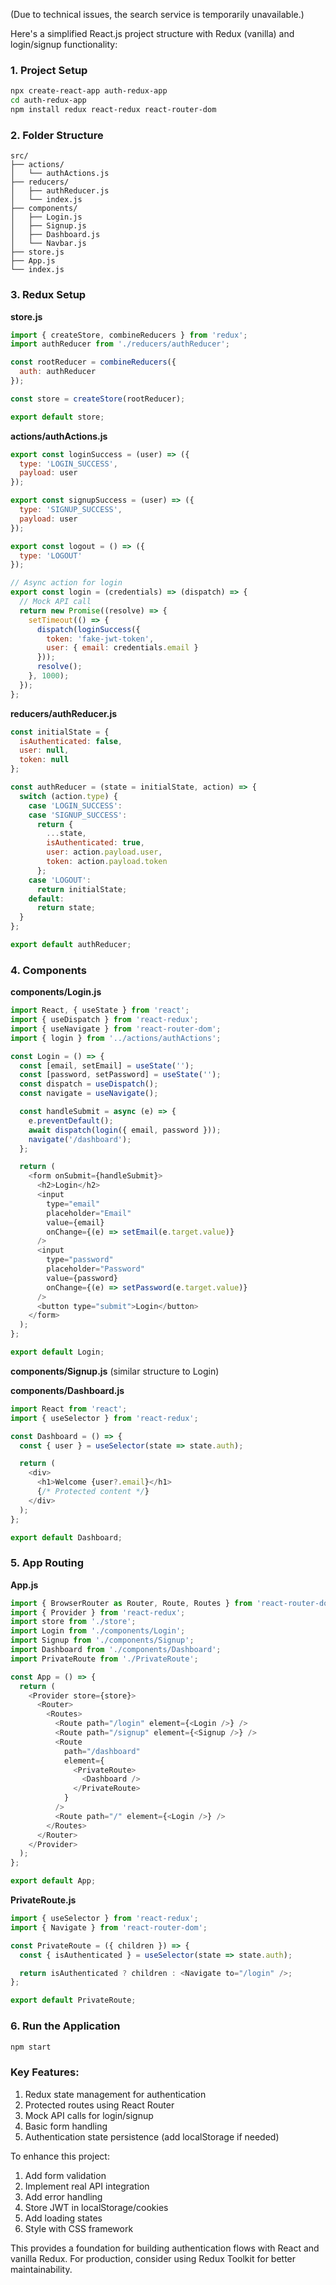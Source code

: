 (Due to technical issues, the search service is temporarily unavailable.)

Here's a simplified React.js project structure with Redux (vanilla) and login/signup functionality:

### 1. Project Setup
```bash
npx create-react-app auth-redux-app
cd auth-redux-app
npm install redux react-redux react-router-dom
```

### 2. Folder Structure
```
src/
├── actions/
│   └── authActions.js
├── reducers/
│   ├── authReducer.js
│   └── index.js
├── components/
│   ├── Login.js
│   ├── Signup.js
│   ├── Dashboard.js
│   └── Navbar.js
├── store.js
├── App.js
└── index.js
```

### 3. Redux Setup

**store.js**
```javascript
import { createStore, combineReducers } from 'redux';
import authReducer from './reducers/authReducer';

const rootReducer = combineReducers({
  auth: authReducer
});

const store = createStore(rootReducer);

export default store;
```

**actions/authActions.js**
```javascript
export const loginSuccess = (user) => ({
  type: 'LOGIN_SUCCESS',
  payload: user
});

export const signupSuccess = (user) => ({
  type: 'SIGNUP_SUCCESS',
  payload: user
});

export const logout = () => ({
  type: 'LOGOUT'
});

// Async action for login
export const login = (credentials) => (dispatch) => {
  // Mock API call
  return new Promise((resolve) => {
    setTimeout(() => {
      dispatch(loginSuccess({
        token: 'fake-jwt-token',
        user: { email: credentials.email }
      }));
      resolve();
    }, 1000);
  });
};
```

**reducers/authReducer.js**
```javascript
const initialState = {
  isAuthenticated: false,
  user: null,
  token: null
};

const authReducer = (state = initialState, action) => {
  switch (action.type) {
    case 'LOGIN_SUCCESS':
    case 'SIGNUP_SUCCESS':
      return {
        ...state,
        isAuthenticated: true,
        user: action.payload.user,
        token: action.payload.token
      };
    case 'LOGOUT':
      return initialState;
    default:
      return state;
  }
};

export default authReducer;
```

### 4. Components

**components/Login.js**
```javascript
import React, { useState } from 'react';
import { useDispatch } from 'react-redux';
import { useNavigate } from 'react-router-dom';
import { login } from '../actions/authActions';

const Login = () => {
  const [email, setEmail] = useState('');
  const [password, setPassword] = useState('');
  const dispatch = useDispatch();
  const navigate = useNavigate();

  const handleSubmit = async (e) => {
    e.preventDefault();
    await dispatch(login({ email, password }));
    navigate('/dashboard');
  };

  return (
    <form onSubmit={handleSubmit}>
      <h2>Login</h2>
      <input
        type="email"
        placeholder="Email"
        value={email}
        onChange={(e) => setEmail(e.target.value)}
      />
      <input
        type="password"
        placeholder="Password"
        value={password}
        onChange={(e) => setPassword(e.target.value)}
      />
      <button type="submit">Login</button>
    </form>
  );
};

export default Login;
```

**components/Signup.js** (similar structure to Login)

**components/Dashboard.js**
```javascript
import React from 'react';
import { useSelector } from 'react-redux';

const Dashboard = () => {
  const { user } = useSelector(state => state.auth);

  return (
    <div>
      <h1>Welcome {user?.email}</h1>
      {/* Protected content */}
    </div>
  );
};

export default Dashboard;
```

### 5. App Routing

**App.js**
```javascript
import { BrowserRouter as Router, Route, Routes } from 'react-router-dom';
import { Provider } from 'react-redux';
import store from './store';
import Login from './components/Login';
import Signup from './components/Signup';
import Dashboard from './components/Dashboard';
import PrivateRoute from './PrivateRoute';

const App = () => {
  return (
    <Provider store={store}>
      <Router>
        <Routes>
          <Route path="/login" element={<Login />} />
          <Route path="/signup" element={<Signup />} />
          <Route
            path="/dashboard"
            element={
              <PrivateRoute>
                <Dashboard />
              </PrivateRoute>
            }
          />
          <Route path="/" element={<Login />} />
        </Routes>
      </Router>
    </Provider>
  );
};

export default App;
```

**PrivateRoute.js**
```javascript
import { useSelector } from 'react-redux';
import { Navigate } from 'react-router-dom';

const PrivateRoute = ({ children }) => {
  const { isAuthenticated } = useSelector(state => state.auth);

  return isAuthenticated ? children : <Navigate to="/login" />;
};

export default PrivateRoute;
```

### 6. Run the Application
```bash
npm start
```

### Key Features:
1. Redux state management for authentication
2. Protected routes using React Router
3. Mock API calls for login/signup
4. Basic form handling
5. Authentication state persistence (add localStorage if needed)

To enhance this project:
1. Add form validation
2. Implement real API integration
3. Add error handling
4. Store JWT in localStorage/cookies
5. Add loading states
6. Style with CSS framework

This provides a foundation for building authentication flows with React and vanilla Redux. For production, consider using Redux Toolkit for better maintainability.
